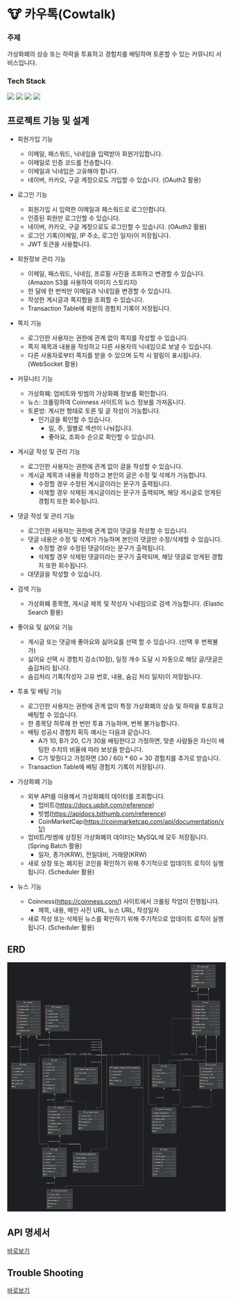 # 🐮 카우톡(Cowtalk)

### 주제

가상화폐의 상승 또는 하락을 투표하고 경험치를 배팅하며 토론할 수 있는 커뮤니티 서비스입니다.

### Tech Stack

<div> 
  <img src="https://img.shields.io/badge/java-007396?style=for-the-badge&logo=java&logoColor=white"> 
  <img src="https://img.shields.io/badge/spring-6DB33F?style=for-the-badge&logo=spring&logoColor=white"> 
  <img src="https://img.shields.io/badge/mysql-4479A1?style=for-the-badge&logo=mysql&logoColor=white"> 
  <img src="https://img.shields.io/badge/git-F05032?style=for-the-badge&logo=git&logoColor=white">
</div>

## 프로젝트 기능 및 설계

- 회원가입 기능
    - 이메일, 패스워드, 닉네임을 입력받아 회원가입합니다.
    - 이메일로 인증 코드를 전송합니다.
    - 이메일과 닉네임은 고유해야 합니다.
    - 네이버, 카카오, 구글 계정으로도 가입할 수 있습니다. (OAuth2 활용)

- 로그인 기능
    - 회원가입 시 입력한 이메일과 패스워드로 로그인합니다.
    - 인증된 회원만 로그인할 수 있습니다.
    - 네이버, 카카오, 구글 계정으로도 로그인할 수 있습니다. (OAuth2 활용)
    - 로그인 기록(이메일, IP 주소, 로그인 일자)이 저장됩니다.
    - JWT 토큰을 사용합니다.

- 회원정보 관리 기능
    - 이메일, 패스워드, 닉네임, 프로필 사진을 조회하고 변경할 수 있습니다. (Amazon S3를 사용하여 이미지 스토리지)
    - 한 달에 한 번씩만 이메일과 닉네임을 변경할 수 있습니다.
    - 작성한 게시글과 쪽지함을 조회할 수 있습니다.
    - Transaction Table에 회원의 경험치 기록이 저장됩니다.

- 쪽지 기능
    - 로그인한 사용자는 권한에 관계 없이 쪽지를 작성할 수 있습니다.
    - 쪽지 제목과 내용을 작성하고 다른 사용자의 닉네임으로 보낼 수 있습니다.
    - 다른 사용자로부터 쪽지를 받을 수 있으며 도착 시 알림이 표시됩니다. (WebSocket 활용)

- 커뮤니티 기능
    - 가상화폐: 업비트와 빗썸의 가상화폐 정보를 확인합니다.
    - 뉴스: 크롤링하여 Coinness 사이트의 뉴스 정보를 가져옵니다.
    - 토론방: 게시판 형태로 토론 및 글 작성이 가능합니다.
        - 인기글을 확인할 수 있습니다.
            - 일, 주, 월별로 섹션이 나눠집니다.
            - 좋아요, 조회수 순으로 확인할 수 있습니다.

- 게시글 작성 및 관리 기능
    - 로그인한 사용자는 권한에 관계 없이 글을 작성할 수 있습니다.
    - 게시글 제목과 내용을 작성하고 본인의 글은 수정 및 삭제가 가능합니다.
        - 수정할 경우 수정된 게시글이라는 문구가 출력됩니다.
        - 삭제할 경우 삭제된 게시글이라는 문구가 출력되며, 해당 게시글로 얻게된 경험치 또한 회수됩니다.

- 댓글 작성 및 관리 기능
    - 로그인한 사용자는 권한에 관계 없이 댓글을 작성할 수 있습니다.
    - 댓글 내용은 수정 및 삭제가 가능하며 본인의 댓글만 수정/삭제할 수 있습니다.
        - 수정할 경우 수정된 댓글이라는 문구가 출력됩니다.
        - 삭제할 경우 삭제된 댓글이라는 문구가 출력되며, 해당 댓글로 얻게된 경험치 또한 회수됩니다.
    - 대댓글을 작성할 수 있습니다.

- 검색 기능
    - 가상화폐 종목명, 게시글 제목 및 작성자 닉네임으로 검색 가능합니다. (Elastic Search 활용)

- 좋아요 및 싫어요 기능
    - 게시글 또는 댓글에 좋아요와 싫어요를 선택 할 수 있습니다. (선택 후 번복불가)
    - 싫어요 선택 시 경험치 감소(10점), 일정 개수 도달 시 자동으로 해당 글/댓글은 숨김처리 됩니다.
    - 숨김처리 기록(작성자 고유 번호, 내용, 숨김 처리 일자)이 저장됩니다.

- 투표 및 배팅 기능
    - 로그인한 사용자는 권한에 관계 없이 특정 가상화폐의 상승 및 하락을 투표하고 배팅할 수 있습니다.
    - 한 종목당 하루에 한 번만 투표 가능하며, 번복 불가능합니다.
    - 배팅 성공시 경험치 획득 예시는 다음과 같습니다.
        - A가 10, B가 20, C가 30을 배팅한다고 가정하면, 맞춘 사람들은 자신이 배팅한 수치의 비율에 따라 보상을 받습니다.
        - C가 맞췄다고 가정하면 (30 / 60) * 60 = 30 경험치를 추가로 받습니다.
    - Transaction Table에 배팅 경험치 기록이 저장됩니다.

- 가상화폐 기능
    - 외부 API를 이용해서 가상화폐의 데이터를 조회합니다.
        - 업비트(https://docs.upbit.com/reference)
        - 빗썸(https://apidocs.bithumb.com/reference)
        - CoinMarketCap(https://coinmarketcap.com/api/documentation/v1/)
    - 업비트/빗썸에 상장된 가상화폐의 데이터는 MySQL에 모두 저장됩니다. (Spring Batch 활용)
        - 일자, 종가(KRW), 전일대비, 거래량(KRW)
    - 새로 상장 또는 폐지된 코인을 확인하기 위해 주기적으로 업데이트 로직이 실행됩니다. (Scheduler 활용)

- 뉴스 기능
    - Coinness(https://coinness.com/) 사이트에서 크롤링 작업이 진행됩니다.
        - 제목, 내용, 메인 사진 URL, 뉴스 URL, 작성일자
    - 새로 작성 또는 삭제된 뉴스를 확인하기 위해 주기적으로 업데이트 로직이 실행됩니다. (Scheduler 활용)

## ERD

![ERD](doc/img/erd.png)

## API 명세서

[바로보기](doc/API.md)

## Trouble Shooting

[바로보기](doc/TROUBLE_SHOOTING.md)
